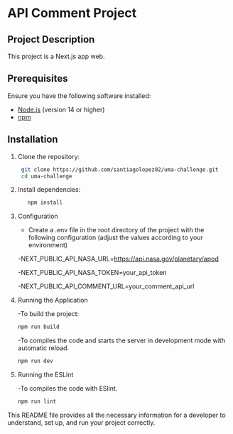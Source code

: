 # API Comment Project

## Project Description

This project is a Next.js app web.

## Prerequisites

Ensure you have the following software installed:

- [Node.js](https://nodejs.org/en/download/) (version 14 or higher)
- [npm](https://www.npmjs.com/get-npm)

## Installation

1. Clone the repository:

   ```sh
    git clone https://github.com/santiagolopez02/uma-challenge.git
    cd uma-challenge

   ```

2. Install dependencies:

   ```sh
      npm install

   ```

3. Configuration

   - Create a .env file in the root directory of the project with the following configuration (adjust the values according to your environment)

   -NEXT_PUBLIC_API_NASA_URL=https://api.nasa.gov/planetary/apod

   -NEXT_PUBLIC_API_NASA_TOKEN=your_api_token

   -NEXT_PUBLIC_API_COMMENT_URL=your_comment_api_url

4. Running the Application

   -To build the project:

   ```sh
   npm run build

   ```

   -To compiles the code and starts the server in development mode with automatic reload.

   ```sh
   npm run dev

   ```

5. Running the ESLint

   -To compiles the code with ESlint.

   ```sh
   npm run lint

   ```

This README file provides all the necessary information for a developer to understand, set up, and run your project correctly.
